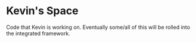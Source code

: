 # Kevin's Space
Code that Kevin is working on. Eventually some/all of this will be rolled into the integrated framework.

